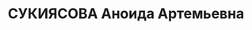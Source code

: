 ---
title: СУКИЯСОВА Аноида Артемьевна
description: 'Род. в 1903, Грузия, г. Сурам, армянка. Проживала: Челябинская обл.,
  г. Кыштым. Электролитный завод, начальник цеха

  Арестована 18.12.1936. Приговор: 09.07.1937 – 7 л. ИТЛ'
---
